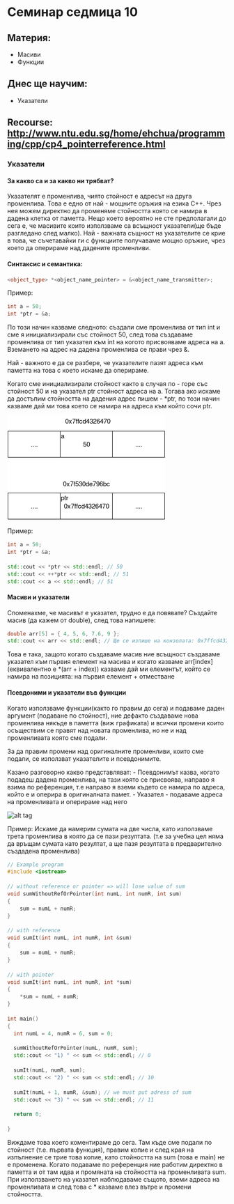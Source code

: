 # Семинар седмица 10

## Материя:
 - Масиви
 - Функции

## Днес ще научим:
 - Указатели

## Recourse: http://www.ntu.edu.sg/home/ehchua/programming/cpp/cp4_pointerreference.html

### Указатели
#### За какво са и за какво ни трябват?
Указателят е променлива, чиято стойност е адресът на друга променлива. Това е едно от най - мощните оръжия на езика C++. Чрез нея можем директно да променяме стойността която се намира в дадена  клетка от паметта. Нещо което вероятно не сте предполагали до сега е, че масивите които използваме са всъщност указатели(ще бъде разгледано след малко). Най - важната същност на указателите се крие в това, че съчетавайки ги с функциите получаваме мощно оръжие, чрез което да оперираме над дадените променливи.


#### Синтаксис и семантика:
```c++
<object_type> *<object_name_pointer> = &<object_name_transmitter>;
```	
Пример:

```c++
int a = 50;
int *ptr = &a;
```
По този начин казваме следното: създали сме променлива от тип int и сме я инициализирали със стойност 50, след това създаваме променлива от тип указател към int на когото присвояваме адреса на а. Вземането на адрес на дадена променлива се прави чрез &.

Най - важното е да се разбере, че указателите пазят адреса към паметта на това с което искаме да оперираме.

Когато сме инициализирали стойност както в случая по - горе със стойност 50 и на указател ptr стойност адреса на а. Тогава ако искаме да достъпим стойността на дадения адрес пишем - *ptr, по този начин казваме дай ми това което се намира на адреса към който сочи ptr.

![alt tag](https://github.com/GeorgiMinkov/FMI_IS_UP_1_2016/blob/master/week12/MemoryPointer.png)

Пример:
```c++
int a = 50;
int *ptr = &a;

std::cout << *ptr << std::endl; // 50
std::cout << ++*ptr << std::endl; // 51
std::cout << a << std::endl; // 51

```

#### Масиви и указатели
Споменахме, че масивът е указател, трудно е да повявате? Създайте масив (да кажем от double), след това напишете:
```c++
double arr[5] = { 4, 5, 6, 7.6, 9 };
std::cout << arr << std::endl; // Ще се изпише на конзолата: 0x7ffcd4326470 
```
Това е така, защото когато създаваме масив ние всъщност създаваме указател към първия елемент на масива и когато казваме arr[index] (еквивалентно е *(arr + index)) казваме дай ми елементът, който се намира на позицията: на първия елемент + отместване

#### Псевдоними и указатели във функции
Когато използваме функции(както го правим до сега) и подаваме даден аргумент (подаване по стойност), ние дефакто създаваме нова променлива някъде в паметта (виж графиката) и всички промени които осъществим се правят над новата променлива, но не и над променливата която сме подали.

За да правим промени над оригиналните променливи, които сме подали, се използват указателите и псевдонимите. 

Казано разговорно какво представляват:
	- Псевдонимът казва, когато подадеш дадена променлива, на тази която се присвоява, направо я взима по референция, т.е направо я вземи където се намира по адреса, който е и оперира в оригиналната памет.
	- Указател - подаваме адреса на променливата и оперираме над него

![alt tag](https://github.com/GeorgiMinkov/FMI_IS_UP_1_2016/blob/master/week12/1Diagram.png)

Пример: Искаме да намерим сумата на две числа, като използваме трета променлива в която да се пази резултата. (т.е за учебна цел няма да връщам сумата като резултат, а ще пазя резултата в предварително създадена променлива)

```c++
// Example program
#include <iostream>

// without reference or pointer => will lose value of sum
void sumWithoutRefOrPointer(int numL, int numR, int sum)
{
    sum = numL + numR;
}

// with reference
void sumIt(int numL, int numR, int &sum)
{
    sum = numL + numR;
}

// with pointer
void sumIt(int numL, int numR, int *sum)
{
    *sum = numL + numR;
}

int main()
{
  int numL = 4, numR = 6, sum = 0;
  
  sumWithoutRefOrPointer(numL, numR, sum);
  std::cout << "1) " << sum << std::endl; // 0
  
  sumIt(numL, numR, sum);
  std::cout << "2) " << sum << std::endl; // 10
  
  sumIt(numL + 1, numR, &sum); // we must put adress of sum
  std::cout << "3) " << sum << std::endl; // 11

  return 0;

}
```

Виждаме това което коментираме до сега. Там къде сме подали по стойност (т.е. първата функция), правим копие и след края на изпълнение се трие това копие, като стойността на sum (това е main) не е променена.
Когато подаваме по референция ние работим директно в паметта и от там идва и промяната на стойността на променливата sum.
При използването на указател наблюдаваме същото, вземи адреса на променливата и след това с * казваме влез вътре и промени стойността.
